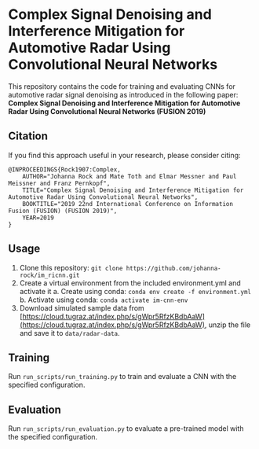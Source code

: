 # Complex Signal Denoising and Interference Mitigation for Automotive Radar Using Convolutional Neural Networks #

This repository contains the code for training and evaluating CNNs for automotive radar signal denoising as introduced in the following paper:
**Complex Signal Denoising and Interference Mitigation for Automotive Radar Using Convolutional Neural Networks (FUSION 2019)**

## Citation
If you find this approach useful in your research, please consider citing:
```
@INPROCEEDINGS{Rock1907:Complex,
    AUTHOR="Johanna Rock and Mate Toth and Elmar Messner and Paul Meissner and Franz Pernkopf",
    TITLE="Complex Signal Denoising and Interference Mitigation for Automotive Radar Using Convolutional Neural Networks",
    BOOKTITLE="2019 22nd International Conference on Information Fusion (FUSION) (FUSION 2019)",
    YEAR=2019
}
```

## Usage

1. Clone this repository: `git clone https://github.com/johanna-rock/im_ricnn.git`
2. Create a virtual environment from the included environment.yml and activate it
    a. Create using conda: `conda env create -f environment.yml`
    b. Activate using conda: `conda activate im-cnn-env`
3. Download simulated sample data from [https://cloud.tugraz.at/index.php/s/gWpr5RfzKBdbAaW](https://cloud.tugraz.at/index.php/s/gWpr5RfzKBdbAaW), unzip the file and save it to `data/radar-data`.

## Training
Run `run_scripts/run_training.py` to train and evaluate a CNN with the specified configuration.

## Evaluation
Run `run_scripts/run_evaluation.py` to evaluate a pre-trained model with the specified configuration.
